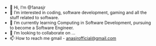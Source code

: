 - 👋 Hi, I’m @1anasjr
- 👀 I’m interested in coding, software development, gaming and all the stuff related to software.
- 🌱 I’m currently learning Computing in Software Development, pursuing to become a Software Engineer.
- 💞️ I’m looking to collaborate on ...
- 📫 How to reach me gmail - anasjrofficial@gmail.com

<!---
1anasjr/1anasjr is a ✨ special ✨ repository because its `README.md` (this file) appears on your GitHub profile.
You can click the Preview link to take a look at your changes.
--->
